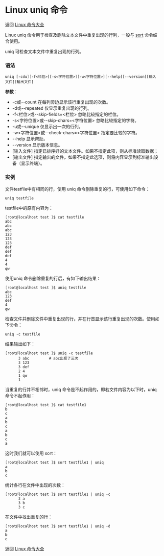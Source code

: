 # Linux uniq 命令

返回 [Linux 命令大全](https://ahuang007.github.com/Linux-Command)

Linux uniq 命令用于检查及删除文本文件中重复出现的行列，一般与 [sort](https://github.com/ahuang007/Linux-Command/blob/master/sort.md) 命令结合使用。

uniq 可检查文本文件中重复出现的行列。

### 语法

```
uniq [-cdu][-f<栏位>][-s<字符位置>][-w<字符位置>][--help][--version][输入文件][输出文件]
```

**参数**：

- -c或--count 在每列旁边显示该行重复出现的次数。
- -d或--repeated 仅显示重复出现的行列。
- -f<栏位>或--skip-fields=<栏位> 忽略比较指定的栏位。
- -s<字符位置>或--skip-chars=<字符位置> 忽略比较指定的字符。
- -u或--unique 仅显示出一次的行列。
- -w<字符位置>或--check-chars=<字符位置> 指定要比较的字符。
- --help 显示帮助。
- --version 显示版本信息。
- [输入文件] 指定已排序好的文本文件。如果不指定此项，则从标准读取数据；
- [输出文件] 指定输出的文件。如果不指定此选项，则将内容显示到标准输出设备（显示终端）。

### 实例

文件testfile中有相同的行，使用 uniq 命令删除重复的行，可使用如下命令：

```
uniq testfile
```

testfile中的原有内容为：

```
[root@localhost test ]$ cat testfile 
abc
abc
abc
123
123
123
def
def
def
4
4
qw

```

使用uniq 命令删除重复的行后，有如下输出结果：

```
[root@localhost test ]$ uniq testfile 
abc
123
def
4
qw

```

检查文件并删除文件中重复出现的行，并在行首显示该行重复出现的次数。使用如下命令：

```
uniq -c testfile 
```

结果输出如下：

```
[root@localhost test ]$ uniq -c testfile
      3 abc 		# abc出现了三次
      3 123
      3 def
      2 4
      1 qw
      1 
```

当重复的行并不相邻时，uniq 命令是不起作用的，即若文件内容为以下时，uniq 命令不起作用：

```
[root@localhost test ]$ cat testfile1
b
c
a
b
c
a
b
c
a

```

这时我们就可以使用 sort：

```
[root@localhost test ]$ sort testfile1 | uniq
a
b
c
```

统计各行在文件中出现的次数：

```
[root@localhost test ]$ sort testfile1 | uniq -c
      3 a
      3 b
      3 c
```

在文件中找出重复的行：

```
[root@localhost test ]$ sort testfile1 | uniq -d
a
b
c
```

返回 [Linux 命令大全](https://ahuang007.github.com/Linux-Command)